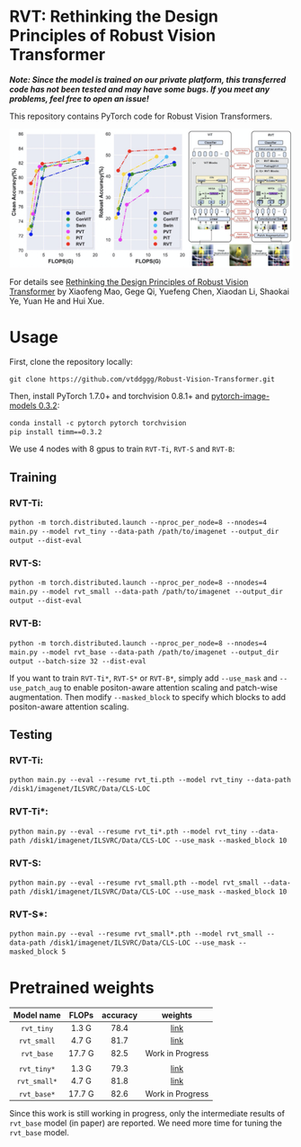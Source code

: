 # RVT: Rethinking the Design Principles of Robust Vision Transformer

***Note: Since the model is trained on our private platform, this transferred code has not been tested and may have some bugs. If you meet any problems, feel free to open an issue!***

This repository contains PyTorch code for Robust Vision Transformers.

![RVT](RVT.png)

For details see [Rethinking the Design Principles of Robust Vision Transformer](https://arxiv.org/abs/2105.07926) by Xiaofeng Mao, Gege Qi, Yuefeng Chen, Xiaodan Li, Shaokai Ye, Yuan He and Hui Xue. 

# Usage

First, clone the repository locally:
```
git clone https://github.com/vtddggg/Robust-Vision-Transformer.git
```
Then, install PyTorch 1.7.0+ and torchvision 0.8.1+ and [pytorch-image-models 0.3.2](https://github.com/rwightman/pytorch-image-models):

```
conda install -c pytorch pytorch torchvision
pip install timm==0.3.2
```

We use 4 nodes with 8 gpus to train `RVT-Ti`, `RVT-S` and `RVT-B`:
## Training
### RVT-Ti:
```
python -m torch.distributed.launch --nproc_per_node=8 --nnodes=4 main.py --model rvt_tiny --data-path /path/to/imagenet --output_dir output --dist-eval
```
### RVT-S:
```
python -m torch.distributed.launch --nproc_per_node=8 --nnodes=4 main.py --model rvt_small --data-path /path/to/imagenet --output_dir output --dist-eval
```
### RVT-B:
```
python -m torch.distributed.launch --nproc_per_node=8 --nnodes=4 main.py --model rvt_base --data-path /path/to/imagenet --output_dir output --batch-size 32 --dist-eval
```
If you want to train `RVT-Ti*`, `RVT-S*` or `RVT-B*`, simply add `--use_mask` and `--use_patch_aug` to enable positon-aware attention scaling and patch-wise augmentation. Then modify `--masked_block` to specify which blocks to add positon-aware attention scaling.

## Testing
### RVT-Ti:
```
python main.py --eval --resume rvt_ti.pth --model rvt_tiny --data-path /disk1/imagenet/ILSVRC/Data/CLS-LOC
```
### RVT-Ti*:
```
python main.py --eval --resume rvt_ti*.pth --model rvt_tiny --data-path /disk1/imagenet/ILSVRC/Data/CLS-LOC --use_mask --masked_block 10
```
### RVT-S:
```
python main.py --eval --resume rvt_small.pth --model rvt_small --data-path /disk1/imagenet/ILSVRC/Data/CLS-LOC --use_mask --masked_block 10
```

### RVT-S*:
```
python main.py --eval --resume rvt_small*.pth --model rvt_small --data-path /disk1/imagenet/ILSVRC/Data/CLS-LOC --use_mask --masked_block 5
```

# Pretrained weights

| Model name   |  FLOPs  | accuracy  | weights |
|:-------:|:--------:|:--------:|:--------:|
| `rvt_tiny` |  1.3 G | 78.4 | [link](https://drive.google.com/file/d/1L500fTe3MRNSfrd3bjfbMDk0M11D-bZR/view?usp=sharing) |
| `rvt_small` |  4.7 G | 81.7 | [link](https://drive.google.com/file/d/1YW19LnWNZnx5tn0x-z-4Oypb4ZGD4QYr/view?usp=sharing) |
| `rvt_base` |  17.7 G | 82.5 | Work in Progress |
| | | | |
| `rvt_tiny*` | 1.3 G | 79.3 | [link](https://drive.google.com/file/d/1zKq6_WT2Y4eHHSARmdU-CkA3rttysPd7/view?usp=sharing) |
| `rvt_small*` | 4.7 G | 81.8 | [link](https://drive.google.com/file/d/1g40huqDVthjS2H5sQV3ppcfcWEzn9ekv/view?usp=sharing) |
| `rvt_base*` | 17.7 G | 82.6 | Work in Progress |

Since this work is still working in progress, only the intermediate results of `rvt_base` model (in paper) are reported. We need more time for tuning the `rvt_base` model.
